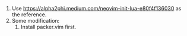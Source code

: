 1. Use https://alpha2phi.medium.com/neovim-init-lua-e80f4f136030 as the reference.
2. Some modification:
    1. Install packer.vim first. 
